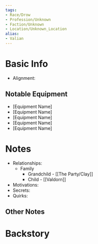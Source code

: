 ```yaml
---
tags:
- Race/Drow
- Profession/Unknown
- Faction/Unknown
- Location/Unknown_Location
alias:
- Valian
---
```

# Basic Info
- Alignment: 

## Notable Equipment
- [Equipment Name]
- [Equipment Name]
- [Equipment Name]
- [Equipment Name]
- [Equipment Name]

# Notes
- Relationships: 
	- Family
		- Grandchild - [[The Party/Clay]]
		- Child - [[Valdorn]]
- Motivations: 
- Secrets: 
- Quirks: 

## Other Notes


# Backstory

